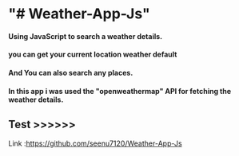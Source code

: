 # "# Weather-App-Js" 
#### Using JavaScript to search a weather details.
#### you can get your current location weather default 
#### And You can also search any places.
#### In this app i was used the "openweathermap" API for fetching the weather details. 
## Test >>>>>>

Link :https://github.com/seenu7120/Weather-App-Js
